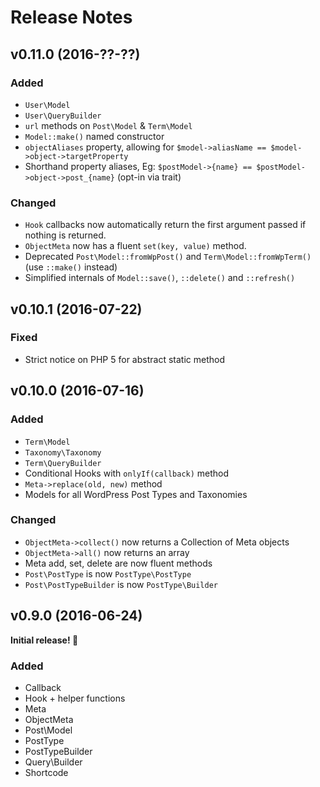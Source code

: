 # Release Notes

## v0.11.0 (2016-??-??)

### Added
- `User\Model`
- `User\QueryBuilder`
- `url` methods on `Post\Model` & `Term\Model`
- `Model::make()` named constructor
- `objectAliases` property, allowing for `$model->aliasName == $model->object->targetProperty`
- Shorthand property aliases, Eg: `$postModel->{name} == $postModel->object->post_{name}` (opt-in via trait)

### Changed
- `Hook` callbacks now automatically return the first argument passed if nothing is returned.
- `ObjectMeta` now has a fluent `set(key, value)` method.
- Deprecated `Post\Model::fromWpPost()` and `Term\Model::fromWpTerm()` (use `::make()` instead)
- Simplified internals of `Model::save()`, `::delete()` and `::refresh()`

## v0.10.1 (2016-07-22)

### Fixed
- Strict notice on PHP 5 for abstract static method

## v0.10.0 (2016-07-16)

### Added
- `Term\Model`
- `Taxonomy\Taxonomy`
- `Term\QueryBuilder`
- Conditional Hooks with `onlyIf(callback)` method
- `Meta->replace(old, new)` method
- Models for all WordPress Post Types and Taxonomies

### Changed
- `ObjectMeta->collect()` now returns a Collection of Meta objects
- `ObjectMeta->all()` now returns an array
- Meta add, set, delete are now fluent methods
- `Post\PostType` is now `PostType\PostType`
- `Post\PostTypeBuilder` is now `PostType\Builder`

## v0.9.0 (2016-06-24)

**Initial release! 🎉**

### Added
- Callback
- Hook + helper functions
- Meta
- ObjectMeta
- Post\Model
- PostType
- PostTypeBuilder
- Query\Builder
- Shortcode
